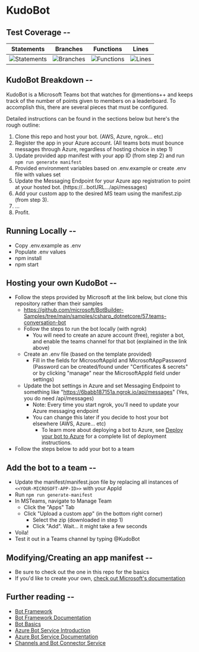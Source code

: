 # KudoBot

## Test Coverage --

| Statements                                                            | Branches                                                         | Functions                                                            | Lines                                                           |
| --------------------------------------------------------------------- | ---------------------------------------------------------------- | -------------------------------------------------------------------- | --------------------------------------------------------------- |
| ![Statements](https://img.shields.io/badge/Coverage-75.13%25-red.svg) | ![Branches](https://img.shields.io/badge/Coverage-74%25-red.svg) | ![Functions](https://img.shields.io/badge/Coverage-76.36%25-red.svg) | ![Lines](https://img.shields.io/badge/Coverage-76.5%25-red.svg) |

## KudoBot Breakdown --

KudoBot is a Microsoft Teams bot that watches for @mentions++ and keeps track of the number of points given to members on a leaderboard.
To accomplish this, there are several pieces that must be configured.

Detailed instructions can be found in the sections below but here's the rough outline:

1. Clone this repo and host your bot. (AWS, Azure, ngrok... etc)
2. Register the app in your Azure account. (All teams bots must bounce messages through Azure, regardless of hosting choice in step 1)
3. Update provided app manifest with your app ID (from step 2) and run `npm run generate manifest`
4. Provided environment variables based on .env.example or create .env file with values set
5. Update the Messaging Endpoint for your Azure app registration to point at your hosted bot. (https://...botURL.../api/messages)
6. Add your custom app to the desired MS team using the manifest.zip (from step 3).
7. ...
8. Profit.

## Running Locally --

- Copy .env.example as .env
- Populate .env values
- npm install
- npm start

## Hosting your own KudoBot --

- Follow the steps provided by Microsoft at the link below, but clone this repository rather than their samples
  - https://github.com/microsoft/BotBuilder-Samples/tree/main/samples/csharp_dotnetcore/57.teams-conversation-bot
  - Follow the steps to run the bot locally (with ngrok)
    - You will need to create an azure account (free), register a bot, and enable the teams channel for that bot (explained in the link above)
  - Create an .env file (based on the template provided)
    - Fill in the fields for MicrosoftAppId and MicrosoftAppPassword (Password can be created/found under "Certificates & secrets" or by clicking "manage" near the MicrosoftAppId field under settings)
  - Update the bot settings in Azure and set Messaging Endpoint to something like "https://6babb187151a.ngrok.io/api/messages" (Yes, you do need /api/messages)
    - Note: Every time you start ngrok, you'll need to update your Azure messaging endpoint
    - You can change this later if you decide to host your bot elsewhere (AWS, Azure... etc)
      - To learn more about deploying a bot to Azure, see [Deploy your bot to Azure](https://aka.ms/azuredeployment) for a complete list of deployment instructions.
- Follow the steps below to add your bot to a team

## Add the bot to a team --

- Update the manifest/manifest.json file by replacing all instances of `<<YOUR-MICROSOFT-APP-ID>>` with your AppId
- Run `npm run generate-manifest`
- In MSTeams, navigate to Manage Team
  - Click the "Apps" Tab
  - Click "Upload a custom app" (in the bottom right corner)
    - Select the zip (downloaded in step 1)
    - Click "Add". Wait... it might take a few seconds
- Voila!
- Test it out in a Teams channel by typing @KudoBot

## Modifying/Creating an app manifest --

- Be sure to check out the one in this repo for the basics
- If you'd like to create your own, [check out Microsoft's documentation](https://docs.microsoft.com/en-us/microsoftteams/platform/concepts/build-and-test/apps-package)

## Further reading --

- [Bot Framework](https://dev.botframework.com)
- [Bot Framework Documentation](https://docs.botframework.com)
- [Bot Basics](https://docs.microsoft.com/azure/bot-service/bot-builder-basics?view=azure-bot-service-4.0)
- [Azure Bot Service Introduction](https://docs.microsoft.com/azure/bot-service/bot-service-overview-introduction?view=azure-bot-service-4.0)
- [Azure Bot Service Documentation](https://docs.microsoft.com/azure/bot-service/?view=azure-bot-service-4.0)
- [Channels and Bot Connector Service](https://docs.microsoft.com/en-us/azure/bot-service/bot-concepts?view=azure-bot-service-4.0)
